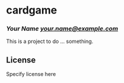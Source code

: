 # cardgame
### _Your Name <your.name@example.com>_

This is a project to do ... something.

## License

Specify license here


